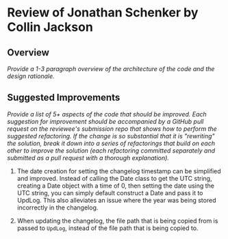 # Review of Jonathan Schenker by Collin Jackson

## Overview

*Provide a 1-3 paragraph overview of the architecture of the code and the design rationale.*

## Suggested Improvements

*Provide a list of 5+ aspects of the code that should be improved. Each suggestion for improvement should be accompanied by a GitHub pull request on the reviewee's submission repo that shows how to perform the suggested refactoring. If the change is so substantial that it is "rewriting" the solution, break it down into a series of refactorings that build on each other to improve the solution (each refactoring committed separately and submitted as a pull request with a thorough explanation).*

1. The date creation for setting the changelog timestamp can be simplified and improved. Instead of calling the Date class to get the UTC string, creating a Date object with a time of 0, then setting the date using the UTC string, you can simply default construct a Date and pass it to UpdLog. This also alleviates an issue where the year was being stored incorrectly in the changelog.

2. When updating the changelog, the file path that is being copied from is passed to `UpdLog`, instead of the file path that is being copied to.

